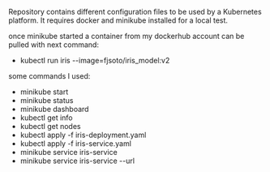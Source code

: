 Repository contains different configuration files to be used by a Kubernetes platform.
It requires docker and minikube installed for a local test.

once minikube started a container from my dockerhub account can be pulled with next command:
- kubectl run iris --image=fjsoto/iris_model:v2

some commands I used:
- minikube start
- minikube status
- minikube dashboard
- kubectl get info
- kubectl get nodes
- kubectl apply -f iris-deployment.yaml
- kubectl apply -f iris-service.yaml
- minikube service iris-service
- minikube service iris-service --url
